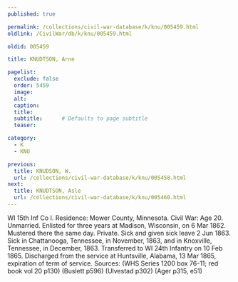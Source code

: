 ```yaml
---
published: true

permalink: /collections/civil-war-database/k/knu/005459.html
oldlink: /CivilWar/db/k/knu/005459.html

oldid: 005459

title: KNUDTSON, Arne

pagelist:
  exclude: false
  order: 5459
  image: 
  alt:
  caption:
  title:
  subtitle:      # Defaults to page subtitle
  teaser:

category: 
  - K 
  - KNU

previous:
  title: KNUDSON, W.
  url: /collections/civil-war-database/k/knu/005458.html  
next:
  title: KNUDTSON, Asle
  url: /collections/civil-war-database/k/knu/005460.html   
---
```

WI 15th Inf Co I. Residence: Mower County, Minnesota. Civil War: Age 20. Unmarried. Enlisted for three years at Madison, Wisconsin, on 6 Mar 1862. Mustered there the same day. Private. Sick and given sick leave 2 Jun 1863. Sick in Chattanooga, Tennessee, in November, 1863, and in Knoxville, Tennessee, in December, 1863. Transferred to WI 24th Infantry on 10 Feb 1865. Discharged from the service at Huntsville, Alabama, 13 Mar 1865, expiration of term of service. Sources: (WHS Series 1200 box 76-11; red book vol 20 p130) (Buslett p596) (Ulvestad p302) (Ager p315, e51)
